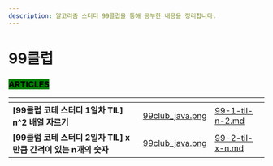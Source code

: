 ```yaml
---
description: 알고리즘 스터디 99클럽을 통해 공부한 내용을 정리합니다.
---
```


# 99클럽

### <mark style="background-color:green;">ARTICLES</mark>

<table data-card-size="large" data-view="cards"><thead><tr><th></th><th data-hidden data-card-cover data-type="files"></th><th data-hidden data-card-target data-type="content-ref"></th></tr></thead><tbody><tr><td><strong>[99클럽 코테 스터디 1일차 TIL] n^2 배열 자르기</strong></td><td><a href="../../.gitbook/assets/99club_java.png">99club_java.png</a></td><td><a href="99-1-til-n-2.md">99-1-til-n-2.md</a></td></tr><tr><td><strong>[99클럽 코테 스터디 2일차 TIL] x만큼 간격이 있는 n개의 숫자</strong></td><td><a href="../../.gitbook/assets/99club_java.png">99club_java.png</a></td><td><a href="99-2-til-x-n.md">99-2-til-x-n.md</a></td></tr></tbody></table>
